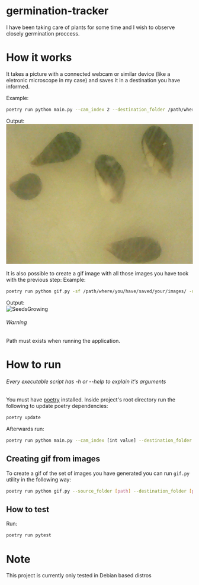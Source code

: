 # germination-tracker
I have been taking care of plants for some time and I wish to observe closely germination proccess.

# How it works
It takes a picture with a connected webcam or similar device (like a eletronic microscope in my case) and saves it in a destination you have informed.

Example:
```sh
poetry run python main.py --cam_index 2 --destination_folder /path/where/you/want/to/save/the/image/ --filename sample
```
Output:\
![Seeds](https://github.com/FernnandoSussmann/germination-tracker/blob/main/samples/sample_2023-04-26%2011:35:55.568844.png?raw=true)

It is also possible to create a gif image with all those images you have took with the previous step:
Example:
```sh
poetry run python gif.py -sf /path/where/you/have/saved/your/images/ -df /path/where/you/want/to/save/gif/image/ -fn sample -imf png
```

Output:\
![SeedsGrowing](https://github.com/FernnandoSussmann/germination-tracker/blob/creating_gif_from_images/samples/sample.gif?raw=true)

###### Warning
Path must exists when running the application.

# How to run
###### Every executable script has -h or --help to explain it's arguments 
You must have [poetry](https://python-poetry.org/) installed. Inside project's root directory run the following to update poetry dependencies:
```sh
poetry update
```
Afterwards run:
```sh
poetry run python main.py --cam_index [int value] --destination_folder [path] --filename [string]
```

## Creating gif from images
To create a gif of the set of images you have generated you can run `gif.py` utility in the following way:
```sh
poetry run python gif.py --source_folder [path] --destination_folder [path] --filename [str value] --images_format [str value] --duration [int value (optional)] --loops [int value (optional)]
```


## How to test
Run:
```sh
poetry run pytest
```

# Note
This project is currently only tested in Debian based distros

